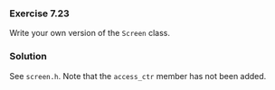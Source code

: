 ### Exercise 7.23

Write your own version of the `Screen` class.

### Solution

See `screen.h`. Note that the `access_ctr` member has not been added.
